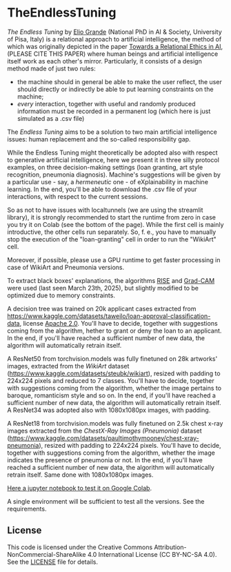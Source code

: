 # TheEndlessTuning

*The Endless Tuning* by [Elio Grande](www.linkedin.com/in/elio-grande-2ba249194) (National PhD in AI & Society, University of Pisa, Italy) is a relational approach to artificial intelligence, the method of which was originally depicted in the paper [Towards a Relational Ethics in AI](https://link.springer.com/chapter/10.1007/978-3-031-76961-0_2), (PLEASE CITE THIS PAPER) where human beings and artificial intelligence itself work as each other's mirror. Particularly, it consists of a design method made of just two rules:

*   the machine should in general be able to make the user reflect, the user should directly or indirectly be able to put learning constraints on the machine;
*   *every* interaction, together with useful and randomly produced information must be recorded in a permanent log (which here is just simulated as a .csv file)

The *Endless Tuning* aims to be a solution to two main artificial intelligence issues: human replacement and the so-called responsibility gap.

While the Endless Tuning might theoretically be adopted also with respect to generative artificial intelligence, here we present it in three silly protocol examples, on three decision-making settings (loan granting, art style recognition, pneumonia diagnosis). Machine's suggestions will be given by a particular use - say, a *hermeneutic* one - of eXplainability in machine learning.
In the end, you'll be able to download the .csv file of your interactions, with respect to the current sessions.

So as not to have issues with localtunnels (we are using the streamlit library), it is strongly recommended to start the runtime from zero in case you try it on Colab (see the bottom of the page). While the first cell is mainly introductive, the other cells run separately. So, f. e., you have to manually stop the execution of the "loan-granting" cell in order to run the "WikiArt" cell.

Moreover, if possible, please use a GPU runtime to get faster processing in case of WikiArt and Pneumonia versions.

To extract black boxes' explanations, the algorithms [RISE](https://github.com/eclique/RISE) and [Grad-CAM](https://github.com/jacobgil/pytorch-grad-cam) were used (last seen March 23th, 2025), but slightly modified to be optimized due to memory constraints.

A decision tree was trained on 20k applicant cases extracted from https://www.kaggle.com/datasets/taweilo/loan-approval-classification-data, license [Apache 2.0](https://www.apache.org/licenses/LICENSE-2.0). You'll have to decide, together with suggestions coming from the algorithm, hether to grant or deny the loan to an applicant. In the end, if you'll have reached a sufficient number of new data, the algorithm will automatically retrain itself.

A ResNet50 from torchvision.models was fully finetuned on 28k artworks' images, extracted from the *WikiArt* dataset (https://www.kaggle.com/datasets/steubk/wikiart), resized with padding to 224x224 pixels and reduced to 7 classes. You'll have to decide, together with suggestions coming from the algorithm, whether the image pertains to baroque, romanticism style and so on. In the end, if you'll have reached a sufficient number of new data, the algorithm will automatically retrain itself. A ResNet34 was adopted also with 1080x1080px images, with padding.

A ResNet18 from torchvision.models was fully finetuned on 2.5k chest x-ray images extracted from the *ChestX-Ray Images (Pneumonia)* dataset (https://www.kaggle.com/datasets/paultimothymooney/chest-xray-pneumonia), resized with padding to 224x224 pixels. You'll have to decide, together with suggestions coming from the algorithm, whether the image indicates the presence of pneumonia or not. In the end, if you'll have reached a sufficient number of new data, the algorithm will automatically retrain itself. Same done with 1080x1080px images.

[Here a jupyter notebook to test it on Google Colab](https://colab.research.google.com/drive/1m1mDWTlE5egzT_oSR18hHLlcwwrX401N?authuser=1#scrollTo=3pMgbEeXeB5X).

A single environment will be sufficient to test all the versions. See the requirements. 


## License
This code is licensed under the Creative Commons Attribution-NonCommercial-ShareAlike 4.0 International License (CC BY-NC-SA 4.0).  
See the [LICENSE](LICENSE) file for details.

